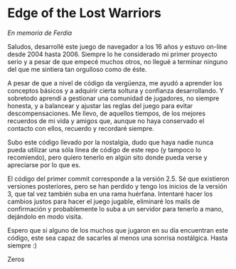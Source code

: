 # Edge of the Lost Warriors
_En memoria de Ferdia_

Saludos, desarrollé este juego de navegador a los 16 años y estuvo on-line desde 2004 hasta 2006. 
Siempre lo he considerado mi primer proyecto serio y a pesar de que empecé muchos otros, no llegué
a terminar ninguno del que me sintiera tan orgulloso como de éste.

A pesar de que a nivel de código da vergüenza, me ayudó a aprender los conceptos básicos y a 
adquirir cierta soltura y confianza desarrollando. Y sobretodo aprendí a gestionar una comunidad
de jugadores, no siempre honesta, y a balancear y ajustar las reglas del juego para evitar
descompensaciones. Me llevo, de aquellos tiempos, de los mejores recuerdos de mi vida y amigos que,
aunque no haya conservado el contacto con ellos, recuerdo y recordaré siempre.

Subo este código llevado por la nostalgia, dudo que haya nadie nunca pueda utilizar una sóla línea
de código de este repo (y tampoco lo recomiendo), pero quiero tenerlo en algún sito donde pueda 
verse y apreciarse por lo que es.

El código del primer commit corresponde a la versión 2.5. Sé que existieron versiones posteriores, 
pero se han perdido y tengo los inicios de la versión 3, que tal vez también suba en una rama 
huérfana. Intentaré hacer los cambios justos para hacer el juego jugable, eliminaré los mails
de confirmación y probablemente lo suba a un servidor para tenerlo a mano, dejándolo en modo visita.

Espero que si alguno de los muchos que jugaron en su día encuentran este código, este sea capaz de
sacarles al menos una sonrisa nostálgica. Hasta siempre :)

Zeros
